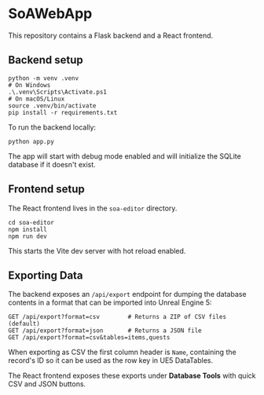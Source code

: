 # SoAWebApp

This repository contains a Flask backend and a React frontend.

## Backend setup

```
python -m venv .venv
# On Windows
.\.venv\Scripts\Activate.ps1
# On macOS/Linux
source .venv/bin/activate
pip install -r requirements.txt
```

To run the backend locally:

```
python app.py
```

The app will start with debug mode enabled and will initialize the SQLite database if it doesn't exist.

## Frontend setup

The React frontend lives in the `soa-editor` directory.

```
cd soa-editor
npm install
npm run dev
```

This starts the Vite dev server with hot reload enabled.

## Exporting Data

The backend exposes an `/api/export` endpoint for dumping the database
contents in a format that can be imported into Unreal Engine 5:

```
GET /api/export?format=csv        # Returns a ZIP of CSV files (default)
GET /api/export?format=json       # Returns a JSON file
GET /api/export?format=csv&tables=items,quests
```

When exporting as CSV the first column header is `Name`, containing the
record's ID so it can be used as the row key in UE5 DataTables.

The React frontend exposes these exports under **Database Tools** with quick CSV
and JSON buttons.


